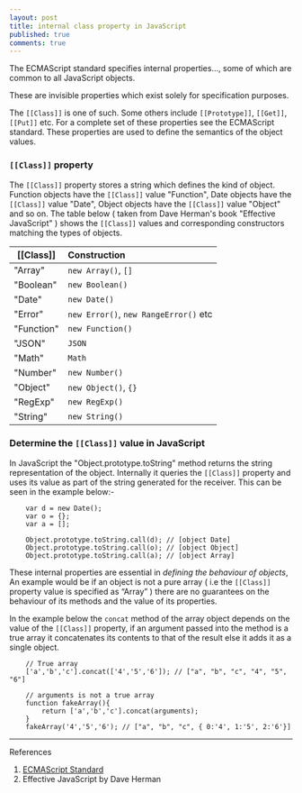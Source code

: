 ```yaml
---
layout: post
title: internal class property in JavaScript
published: true
comments: true
---
```


The ECMAScript standard specifies internal properties...<!--more-->, some of which are common to all JavaScript objects.

These are invisible properties which exist solely for specification purposes.

The `[[Class]]` is one of such. Some others include `[[Prototype]]`, `[[Get]]`, `[[Put]]` etc. For a complete set of these properties
see the ECMAScript standard. These properties are used to define the semantics of the object values.

### `[[Class]]` property

The `[[Class]]` property stores a string  which defines the kind of object. Function objects  have the `[[Class]]` value  "Function", Date objects have the
`[[Class]]` value "Date", Object objects have the `[[Class]]` value "Object" and so on. The table below ( taken from Dave Herman's book "Effective JavaScript" )
shows the `[[Class]]` values and corresponding constructors matching the types of objects.


|[[Class]]	| Construction
|-----------|:----------------
|"Array"	  | `new Array()`, `[]`
|"Boolean"	| `new Boolean()`
|"Date"	    | `new Date()`
|"Error"	  | `new Error()`, `new RangeError()` etc
|"Function"	| `new Function()`
|"JSON"	    | `JSON`
|"Math"	    | `Math`
|"Number"	  | `new Number()`
|"Object"	  | `new Object()`, `{}`
|"RegExp"	  | `new RegExp()`
|"String"	  | `new String()`


### Determine the `[[Class]]` value in JavaScript
In JavaScript the "Object.prototype.toString" method returns the string representation of the object. Internally it queries the `[[Class]]` property and uses
its value as part of  the string generated for the receiver. This can be seen in the example below:-


        var d = new Date();
        var o = {};
        var a = [];

        Object.prototype.toString.call(d); // [object Date]
        Object.prototype.toString.call(o); // [object Object]
        Object.prototype.toString.call(a); // [object Array]

These internal properties are essential in *defining the behaviour of objects*, An example would be if an object is not a pure array ( i.e the `[[Class]]` property
value is specified as “Array” ) there are no guarantees on the behaviour of its methods and the value of its properties.

In the example below the `concat` method of the array object depends on the value of the `[[Class]]` property, if an argument passed into the method is a true array
it concatenates its contents to that of the result else it adds it as a single object.

        // True array
        ['a','b','c'].concat(['4','5','6']); // ["a", "b", "c", "4", "5", "6"]

        // arguments is not a true array
        function fakeArray(){
            return ['a','b','c'].concat(arguments);
        }
        fakeArray('4','5','6'); // ["a", "b", "c", { 0:'4', 1:'5', 2:'6'}]

----
References

1. [ECMAScript Standard](http://www.ecma-international.org/ecma-262/6.0/index.html)
2. Effective JavaScript by Dave Herman
